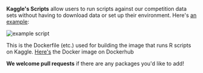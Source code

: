 **Kaggle's Scripts** allow users to run scripts against our competition data sets without having to download data or set up their environment. Here's [an example](https://www.kaggle.com/users/213536/vasco/predict-west-nile-virus/west-nile-heatmap):

![example script](http://i.imgur.com/GrZ7diw.png)

This is the Dockerfile (etc.) used for building the image that runs R scripts on Kaggle. [Here's](https://registry.hub.docker.com/u/kaggle/python/) the Docker image on Dockerhub

**We welcome pull requests** if there are any packages you'd like to add!
